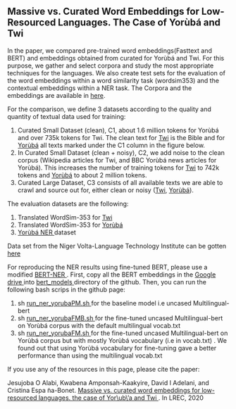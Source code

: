 ## Massive vs. Curated Word Embeddings for Low-Resourced Languages. The Case of Yorùbá and Twi

In the paper, we compared pre-trained word embeddings(Fasttext and BERT) and embeddings obtained from curated for Yorùbá and Twi. For this purpose, we gather and select corpora and study the most appropriate techniques for the languages. We also create test sets for the evaluation of the word embeddings within a word similarity task (wordsim353) and the contextual embeddings within a NER task. The Corpora and the embeddings are available in <a href="https://drive.google.com/drive/folders/1jkwLBkxJhnfVvf1yd7PyZw0nY8aNYaNN?usp=sharing">here</a>. 


For the comparison, we define 3 datasets according to the quality and quantity of textual data used for training: 
1. Curated Small Dataset (clean), C1, about 1.6 million tokens for Yorùbá and over 735k tokens for Twi. The clean text for <a href="https://drive.google.com/drive/folders/1cQ5lap1sn-SYbr9LdNo6Xqr--O0l60IQ">Twi</a> is the Bible and for <a href="https://drive.google.com/drive/folders/1fFuP5CBWbMAHn3SP_8kc3eVgf9cozWKW">Yorùbá</a> all texts marked under the C1 column in the figure below. 
2. In Curated Small Dataset (clean + noisy), C2, we add noise to the clean corpus (Wikipedia articles for Twi, and BBC Yorùbá news articles for Yorùbá). This increases the number of training tokens for <a href="https://drive.google.com/drive/folders/1cQ5lap1sn-SYbr9LdNo6Xqr--O0l60IQ">Twi</a> to 742k tokens and <a href="https://drive.google.com/drive/folders/1fFuP5CBWbMAHn3SP_8kc3eVgf9cozWKW">Yorùbá</a> to about 2 million tokens. 
3. Curated Large Dataset, C3 consists of all available texts we are able to crawl and source out for, either clean or noisy (<a href="https://drive.google.com/drive/folders/1cQ5lap1sn-SYbr9LdNo6Xqr--O0l60IQ">Twi</a>, <a href="https://drive.google.com/drive/folders/1fFuP5CBWbMAHn3SP_8kc3eVgf9cozWKW">Yorùbá</a>).

The evaluation datasets are the following:
1) Translated WordSim-353 for <a href="https://github.com/ajesujoba/YorubaTwi-Embedding/blob/master/Twi/wordsim_tw.csv">Twi</a>
2) Translated WordSim-353 for <a href="https://github.com/ajesujoba/YorubaTwi-Embedding/blob/master/Yoruba/wordSim353_yo.csv">Yorùbá</a>
3) <a href="https://github.com/ajesujoba/YorubaTwi-Embedding/tree/master/Yoruba/Yor%C3%B9b%C3%A1-NER"> Yorùbá NER </a> dataset

Data set from the Niger Volta-Language Technology Institute can be gotten<a href="https://github.com/Niger-Volta-LTI/yoruba-text"> here  </a>

For reproducing the NER results using fine-tuned BERT, please use a modified <a href="https://github.com/dadelani/BERT-NER"> BERT-NER  </a>. First, copy all the BERT embeddings in the <a href="https://drive.google.com/drive/folders/1VKLegJ3-t9Ro7ZHgsceaLoxAbrZ_3jkW?usp=sharing"> Google drive </a> into <a href="https://github.com/dadelani/BERT-NER/tree/master/bert_models"> bert_models </a> directory of the github. Then, you can run the following bash scrips in the github page:
1) sh <a href="https://github.com/dadelani/BERT-NER/blob/master/run_ner_yorubaPM.sh"> run_ner_yorubaPM.sh </a> for the baseline model i.e uncased Multilingual-bert
2) sh <a href="https://github.com/dadelani/BERT-NER/blob/master/run_ner_yorubaFMB.sh"> run_ner_yorubaFMB.sh </a> for the fine-tuned uncased Multilingual-bert on Yorùbá corpus with the default multilingual vocab.txt
3) sh <a href="https://github.com/dadelani/BERT-NER/blob/master/run_ner_yorubaFM.sh"> run_ner_yorubaFM.sh </a> for the fine-tuned uncased Multilingual-bert on Yorùbá corpus but with mostly Yorùbá vocabulary (i.e in vocab.txt) . We found out that using Yorùbá vocabulary for fine-tuning gave a better performance than using the multilingual vocab.txt


If you use any of the resources in this page, please cite the paper:

Jesujoba  O  Alabi,  Kwabena  Amponsah-Kaakyire,  David  I  Adelani,  and  Cristina  Espa ̃na-Bonet. <a href="https://arxiv.org/abs/1912.02481"> Massive vs. curated word embeddings for low-resourced languages. the case of Yor\ub\’a and Twi </a>. In LREC, 2020
